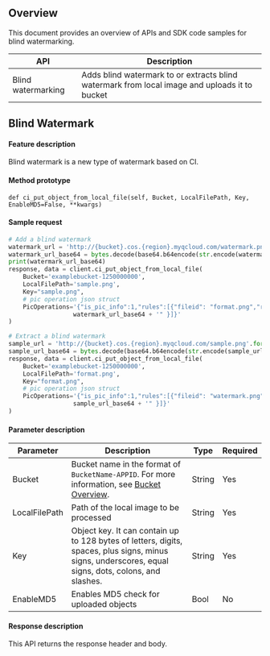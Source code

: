 

## Overview

This document provides an overview of APIs and SDK code samples for blind watermarking.

| API | Description |
| ------------------------------------------------------------ | ---------------------------------------- |
| Blind watermarking | Adds blind watermark to or extracts blind watermark from local image and uploads it to bucket |

## Blind Watermark

#### Feature description

Blind watermark is a new type of watermark based on CI.

#### Method prototype

```
def ci_put_object_from_local_file(self, Bucket, LocalFilePath, Key, EnableMD5=False, **kwargs)
```

#### Sample request

[//]: #	".cssg-snippet-ci-put-object-from-local-file"

```py
# Add a blind watermark
watermark_url = 'http://{bucket}.cos.{region}.myqcloud.com/watermark.png'.format(bucket='examplebucket-1250000000', region=region)
watermark_url_base64 = bytes.decode(base64.b64encode(str.encode(watermark_url)))
print(watermark_url_base64)
response, data = client.ci_put_object_from_local_file(
    Bucket='examplebucket-1250000000',
    LocalFilePath='sample.png',
    Key="sample.png",
    # pic operation json struct
    PicOperations='{"is_pic_info":1,"rules":[{"fileid": "format.png","rule": "watermark/3/type/1/image/' +
                  watermark_url_base64 + '" }]}'
)

# Extract a blind watermark
sample_url = 'http://{bucket}.cos.{region}.myqcloud.com/sample.png'.format(bucket='examplebucket-1250000000', region=region)
sample_url_base64 = bytes.decode(base64.b64encode(str.encode(sample_url)))
response, data = client.ci_put_object_from_local_file(
    Bucket='examplebucket-1250000000',
    LocalFilePath='format.png',
    Key="format.png",
    # pic operation json struct
    PicOperations='{"is_pic_info":1,"rules":[{"fileid": "watermark.png","rule": "watermark/4/type/1/image/' +
                  sample_url_base64 + '" }]}'
)
```

#### Parameter description

| Parameter | Description | Type | Required |
| ------------- | ------------------------------------------------------------ | ------ | -------- |
| Bucket        | Bucket name in the format of `BucketName-APPID`. For more information, see [Bucket Overview](https://intl.cloud.tencent.com/document/product/436/13312). | String | Yes |
| LocalFilePath | Path of the local image to be processed                                       | String | Yes       |
| Key | Object key. It can contain up to 128 bytes of letters, digits, spaces, plus signs, minus signs, underscores, equal signs, dots, colons, and slashes. | String | Yes |
| EnableMD5     | Enables MD5 check for uploaded objects                                      | Bool   | No       |

#### Response description

This API returns the response header and body.
